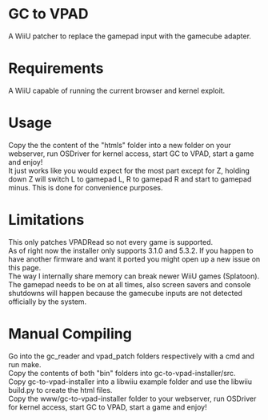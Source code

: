 # GC to VPAD
A WiiU patcher to replace the gamepad input with the gamecube adapter.

# Requirements
A WiiU capable of running the current browser and kernel exploit.  

# Usage
Copy the the content of the "htmls" folder into a new folder on your webserver, run OSDriver for kernel access, start GC to VPAD, start a game and enjoy!  
It just works like you would expect for the most part except for Z, holding down Z will switch L to gamepad L, R to gamepad R and start to gamepad minus. This is done for convenience purposes.

# Limitations
This only patches VPADRead so not every game is supported.  
As of right now the installer only supports 3.1.0 and 5.3.2. If you happen to have another firmware and want it ported you might open up a new issue on this page.  
The way I internally share memory can break newer WiiU games (Splatoon).  
The gamepad needs to be on at all times, also screen savers and console shutdowns will happen because the gamecube inputs are not detected officially by the system.

# Manual Compiling
Go into the gc_reader and vpad_patch folders respectively with a cmd and run make.  
Copy the contents of both "bin" folders into gc-to-vpad-installer/src.  
Copy gc-to-vpad-installer into a libwiiu example folder and use the libwiiu build.py to create the html files.  
Copy the www/gc-to-vpad-installer folder to your webserver, run OSDriver for kernel access, start GC to VPAD, start a game and enjoy!  
